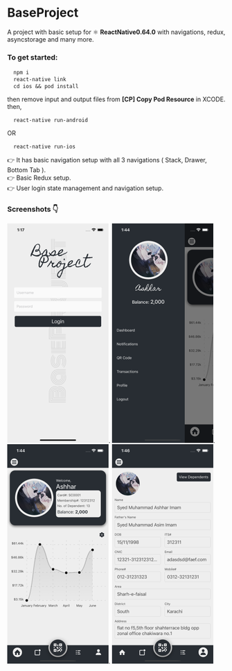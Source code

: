 # BaseProject
A project with basic setup for ⚛ **ReactNative0.64.0** with navigations, redux, asyncstorage and many more.


### To get started:
```
  npm i
  react-native link
  cd ios && pod install
```
then remove input and output files from **[CP] Copy Pod Resource** in XCODE. then,
```
  react-native run-android
```
OR
```
  react-native run-ios
```

👉 It has basic navigation setup with all 3 navigations ( Stack, Drawer, Bottom Tab ).\
👉 Basic Redux setup.\
👉 User login state management and navigation setup.
### Screenshots 👇
![Login Screen](https://github.com/AshharImam/BaseProject/blob/master/screenshots/1.png).
![Login Screen](https://github.com/AshharImam/BaseProject/blob/master/screenshots/2.png).
![Login Screen](https://github.com/AshharImam/BaseProject/blob/master/screenshots/3.png).
![Login Screen](https://github.com/AshharImam/BaseProject/blob/master/screenshots/4.png) 

